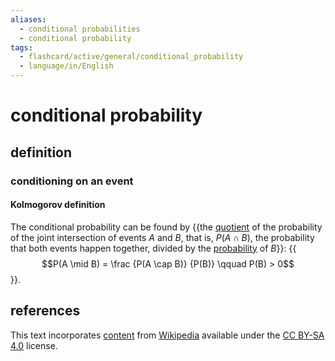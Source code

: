 ```yaml
---
aliases:
  - conditional probabilities
  - conditional probability
tags:
  - flashcard/active/general/conditional_probability
  - language/in/English
---
```


# conditional probability

## definition

### conditioning on an event

#### Kolmogorov definition

The conditional probability can be found by {{the [quotient](quotient.md) of the probability of the joint intersection of events $A$ and $B$, that is, $P(A \cap B)$, the probability that both events happen together, divided by the [probability](probability.md) of $B$}}: {{$$P(A \mid B) = \frac {P(A \cap B)} {P(B)} \qquad P(B) > 0$$}}. <!--SR:!2025-01-11,160,310!2024-09-01,60,310-->

## references

This text incorporates [content](https://en.wikipedia.org/wiki/conditional_probability) from [Wikipedia](Wikipedia.md) available under the [CC BY-SA 4.0](https://creativecommons.org/licenses/by-sa/4.0/) license.
